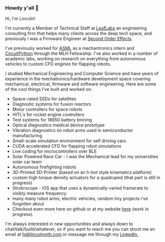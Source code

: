 ### Howdy y'all 👋

Hi, I'm Lincoln!

I'm currently a Member of Technical Staff at [LeafLabs](https://www.leaflabs.com/) an engineering consulting firm that helps many clients across the deep tech space, and previously I was a Firmware Engineer at [Second Order Effects](https://soeffects.com/).

I've previously worked for [ASML](https://www.asml.com/en) as a mechantronics intern and [CircuitPython](https://github.com/adafruit/CircuitPython) through the MLH Fellowship. I've also worked in a number of academic labs, working on research on everything from autonomous vehicles to custom CFD engines for flapping robots.

I studied Mechanical Engineering and Computer Science and have years of experience in the mechatronics/hardware development space covering mechanical, electrical, firmware and software engineering.
Here are some of the cool things I've built and worked on:
- Space-rated SSDs for satellites
- Diagnostic systems for fusion reactors
- Motor controllers for space robots
- HITL's for rocket engine controllers
- Test systems for 18650 battery binning
- Optical diagnostics medical device prototype
- Vibration diagnostics on robot arms used in semiconductor manufacturing
- Small-scale simulation environment for self driving cars
- CUDA accelerated CFD for flapping robot simulations
- Live coding for microcontrollers over BLE
- Solar Powered Race Car - I was the Mechanical lead for my universities solar car team
- Autonomous firefighting robots
- 3D-Printed 3D-Printer (based on an h-bot style kinematics platform)
- custom high torque density actuators for a quadruped (that part is still in progress)
- Strobrscope - iOS app that uses a dynamically-varied framerate to visibly measure frequency
- many many robot arms, electric vehicles, random tiny projects i've forgotten about
- Checkout even more here on github or at my website [here](https://lincolnroth.com) (work in progress). 

I'm always interested in new opportunities and always down to chat/talk/build/whatever, so if you want to reach me you can shoot me an email at [hi@lincolnroth.com](mailto:hi@lincolnroth.com) or message me through my [LinkedIn.](https://www.linkedin.com/in/lincoln-roth/)


